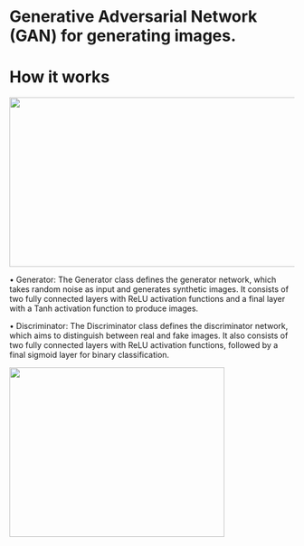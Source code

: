 # Generative Adversarial Network (GAN) for generating images. 

<h1>How it works<br></h1>

<img src="https://github.com/marcoshollmann/image_generator/assets/90859879/067bb14d-13ca-4ccf-b663-3018ef3a9337" width="600" height="300">

• Generator: The Generator class defines the generator network, which takes random noise as input and generates synthetic images. It consists of two fully connected layers with ReLU activation functions and a final layer with a Tanh activation function to produce images.

• Discriminator: The Discriminator class defines the discriminator network, which aims to distinguish between real and fake images. It also consists of two fully connected layers with ReLU activation functions, followed by a final sigmoid layer for binary classification.


<img src="https://media.giphy.com/media/6to2kSnBgjzfA3vbBz/giphy.gif" width="380" height="300">

